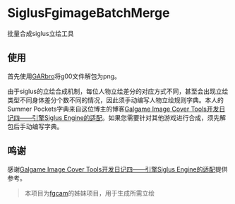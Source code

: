 # SiglusFgimageBatchMerge
批量合成siglus立绘工具

## 使用

首先使用[GARbro](https://github.com/morkt/GARbro)将g00文件解包为png。

由于siglus的立绘合成机制，每位人物立绘差分的对应方式不同，甚至会出现立绘类型不同身体差分个数不同的情况，因此须手动编写人物立绘规则字典。本人的Summer Pockets字典来自这位博主的博客[Galgame Image Cover Tools开发日记四——引擎Siglus Engine的适配](https://daizhongpeng-blog.us.kg/2024/05/01/Galgame%20Image%20Cover%20Tools%E5%BC%80%E5%8F%91%E6%97%A5%E8%AE%B0%E5%9B%9B%E2%80%94%E2%80%94%E5%BC%95%E6%93%8ESiglus%20Engine%E7%9A%84%E9%80%82%E9%85%8D)。如果您需要针对其他游戏进行合成，须先解包后手动编写字典。

## 鸣谢

感谢[Galgame Image Cover Tools开发日记四——引擎Siglus Engine的适配](https://daizhongpeng-blog.us.kg/2024/05/01/Galgame%20Image%20Cover%20Tools%E5%BC%80%E5%8F%91%E6%97%A5%E8%AE%B0%E5%9B%9B%E2%80%94%E2%80%94%E5%BC%95%E6%93%8ESiglus%20Engine%E7%9A%84%E9%80%82%E9%85%8D)提供参考。

> 本项目为[fgcam](https://github.com/kiikkuab/fgcam)的姊妹项目，用于生成所需立绘
